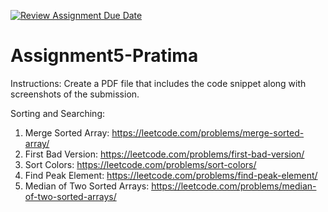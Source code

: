 [![Review Assignment Due Date](https://classroom.github.com/assets/deadline-readme-button-22041afd0340ce965d47ae6ef1cefeee28c7c493a6346c4f15d667ab976d596c.svg)](https://classroom.github.com/a/H8gLIQu-)
# Assignment5-Pratima

Instructions: Create a PDF file that includes the code snippet along with screenshots of the submission.

Sorting and Searching:
1. Merge Sorted Array: https://leetcode.com/problems/merge-sorted-array/
2. First Bad Version: https://leetcode.com/problems/first-bad-version/
3. Sort Colors: https://leetcode.com/problems/sort-colors/
4. Find Peak Element: https://leetcode.com/problems/find-peak-element/
5. Median of Two Sorted Arrays: https://leetcode.com/problems/median-of-two-sorted-arrays/
